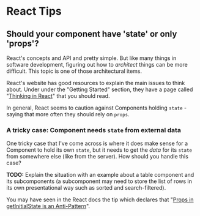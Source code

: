 # React Tips


## Should your component have 'state' or only 'props'?

React's concepts and API and pretty simple.  But like many things in software development, figuring out how to *architect* things can be more difficult.  This topic is one of those architectural items.

React's website has good resources to explain the main issues to think about.  Under under the "Getting Started" section, they have a page called "[Thinking in React](http://facebook.github.io/react/docs/thinking-in-react.html)" that you should read.

In general, React seems to caution against Components holding `state` - saying that more often they should rely on `props`.  

### A tricky case: Component needs `state` from external data
One tricky case that I've come across is where it does make sense for a Component to hold its own `state`, but it needs to get the *data* for its `state` from somewhere else (like from the server).  How should you handle this case?

<p class="todo-note">
<strong>TODO:</strong> Explain the situation with an example about a table component and its subcomponents (a subcomponent may need to store the list of rows in its own presentational way such as sorted and search-filtered).  
</p>

You may have seen in the React docs the tip which declares that "[Props in getInitialState is an Anti-Pattern](http://facebook.github.io/react/tips/props-in-getInitialState-as-anti-pattern.html)".  
